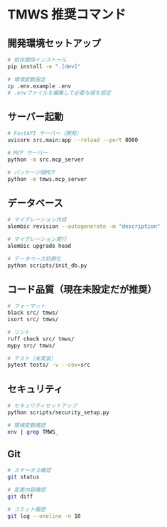 # TMWS 推奨コマンド

## 開発環境セットアップ
```bash
# 依存関係インストール
pip install -e ".[dev]"

# 環境変数設定
cp .env.example .env
# .envファイルを編集して必要な値を設定
```

## サーバー起動
```bash
# FastAPI サーバー（開発）
uvicorn src.main:app --reload --port 8000

# MCP サーバー
python -m src.mcp_server

# パッケージ版MCP
python -m tmws.mcp_server
```

## データベース
```bash
# マイグレーション作成
alembic revision --autogenerate -m "description"

# マイグレーション実行
alembic upgrade head

# データベース初期化
python scripts/init_db.py
```

## コード品質（現在未設定だが推奨）
```bash
# フォーマット
black src/ tmws/
isort src/ tmws/

# リント
ruff check src/ tmws/
mypy src/ tmws/

# テスト（未実装）
pytest tests/ -v --cov=src
```

## セキュリティ
```bash
# セキュリティセットアップ
python scripts/security_setup.py

# 環境変数確認
env | grep TMWS_
```

## Git
```bash
# ステータス確認
git status

# 変更内容確認
git diff

# コミット履歴
git log --oneline -n 10
```